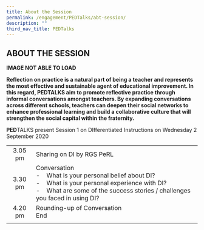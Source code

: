 ```yaml
---
title: About the Session
permalink: /engagement/PEDTalks/abt-session/
description: ""
third_nav_title: PEDTalks
---
```

## ABOUT THE SESSION

**IMAGE NOT ABLE TO LOAD**

**Reflection on practice is a natural part of being a teacher and represents the most effective and sustainable agent of educational improvement. In this regard, PEDTALKS aim to promote reflective practice through informal conversations amongst teachers. By expanding conversations across different schools, teachers can deepen their social networks to enhance professional learning and build a collaborative culture that will strengthen the social capital within the fraternity.**

**PED**TALKS present Session 1 on DIfferentiated Instructions on Wednesday 2 September 2020

|   |   |
|:-:|---|
| 3.05 pm  | Sharing on DI by RGS PeRL  |
| 3.30 pm  | Conversation<br>\-    What is your personal belief about DI?<br>\-    What is your personal experience with DI?<br>\-    What are some of the success stories / challenges you faced in using DI?  |
| 4.20 pm  | Rounding-up of Conversation<br>End  |
|   |   |
